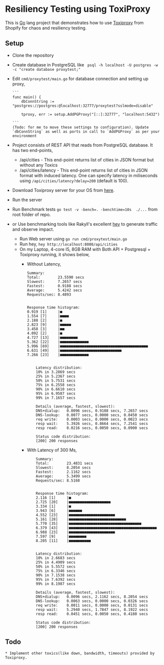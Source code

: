 # Resiliency Testing using ToxiProxy

This is [Go](https://golang.org) lang project that demonstrates how to use [Toxiproxy](https://toxiproxy.io) from Shopify for chaos and resiliency testing. 

## Setup
  * Clone the repository
  * Create database in PostgreSQL like ` psql -h localhost -U postgres -w -c "create database proxytest;"`
  * Edit `cmd/proxytest/main.go` for database connection and setting up proxy,

        ```
        func main() {
            dbConnString := "postgres://postgres:@localhost:32777/proxytest?sslmode=disable"

            tproxy, err := setup.AddPGProxy("[::]:32777", "localhost:5432")

        ```
        (Todo: for me to move these settings to configuration). Update `dbConnString` as well as ports in call to `AddPGProxy` as per your environment

  * Project consists of REST API that reads from PostgreSQL database. It has two end-points, 
    * /api/cities - This end-point returns list of cities in JSON format but without any Toxics
    * /api/cities/latency - This end-point returns list of cities in JSON format with induced latency. One can specify latency in miliseconds using `/api/cities/latency?delay=200` (default is 100).
    
 * Download Toxiproxy server for your OS from [here](https://toxiproxy.io).
 * Run the server
 * Run Benchmark tests `go test -v -bench=. -benchtime=10s  ./...` from root folder of repo.

 * or Use benchmarking tools like Rakyll's excellent [hey](https://github.com/rakyll/hey) to generate traffic and observe impact. 
    * Run Web server using `go run cmd/proxytest/main.go`
    * Run hey, `hey http://localhost:8080/api/cities`
    * On my Laptop, 4-core I5, 8GB RAM with Both API + Postgresql + Toxiproxy running, it shows below, 
      * Without Latency,

        ```
        Summary:
        Total:        23.5590 secs
        Slowest:      7.2657 secs
        Fastest:      0.9188 secs
        Average:      5.4242 secs
        Requests/sec: 8.4893


        Response time histogram:
        0.919 [1]     |■
        1.554 [7]     |■■■■
        2.188 [2]     |■
        2.823 [9]     |■■■■■
        3.458 [3]     |■■
        4.092 [2]     |■
        4.727 [13]    |■■■■■■■■
        5.362 [22]    |■■■■■■■■■■■■■
        5.996 [69]    |■■■■■■■■■■■■■■■■■■■■■■■■■■■■■■■■■■■■■■■■
        6.631 [49]    |■■■■■■■■■■■■■■■■■■■■■■■■■■■■
        7.266 [23]    |■■■■■■■■■■■■■


            Latency distribution:
            10% in 3.2869 secs
            25% in 5.2367 secs
            50% in 5.7531 secs
            75% in 6.2558 secs
            90% in 6.6610 secs
            95% in 6.9587 secs
            99% in 7.1657 secs

            Details (average, fastest, slowest):
            DNS+dialup:   0.0096 secs, 0.9188 secs, 7.2657 secs
            DNS-lookup:   0.0077 secs, 0.0000 secs, 0.0450 secs
            req write:    0.0003 secs, 0.0000 secs, 0.0023 secs
            resp wait:    5.3926 secs, 0.8664 secs, 7.2541 secs
            resp read:    0.0216 secs, 0.0050 secs, 0.0900 secs

            Status code distribution:
            [200] 200 responses

        ```

      * With Latency of 300 Ms,

        ```
            Summary:
            Total:        23.4831 secs
            Slowest:      8.2054 secs
            Fastest:      2.1162 secs
            Average:      5.3499 secs
            Requests/sec: 8.5168


            Response time histogram:
            2.116 [1]     |■
            2.725 [20]    |■■■■■■■■■■■■■■■■■■■
            3.334 [1]     |■
            3.943 [6]     |■■■■■■
            4.552 [23]    |■■■■■■■■■■■■■■■■■■■■■
            5.161 [28]    |■■■■■■■■■■■■■■■■■■■■■■■■■■
            5.770 [35]    |■■■■■■■■■■■■■■■■■■■■■■■■■■■■■■■■■
            6.379 [43]    |■■■■■■■■■■■■■■■■■■■■■■■■■■■■■■■■■■■■■■■■
            6.988 [23]    |■■■■■■■■■■■■■■■■■■■■■
            7.597 [9]     |■■■■■■■■
            8.205 [11]    |■■■■■■■■■■


            Latency distribution:
            10% in 2.6683 secs
            25% in 4.4909 secs
            50% in 5.5572 secs
            75% in 6.3346 secs
            90% in 7.1538 secs
            95% in 7.6392 secs
            99% in 8.1987 secs

            Details (average, fastest, slowest):
            DNS+dialup:   0.0096 secs, 2.1162 secs, 8.2054 secs
            DNS-lookup:   0.0063 secs, 0.0000 secs, 0.0326 secs
            req write:    0.0011 secs, 0.0000 secs, 0.0131 secs
            resp wait:    5.2940 secs, 1.7847 secs, 8.1922 secs
            resp read:    0.0451 secs, 0.0050 secs, 0.4180 secs

            Status code distribution:
            [200] 200 responses

        ```


## Todo 
    * Implement other toxics(like down, bandwidth, timeouts) provided by Toxiproxy.